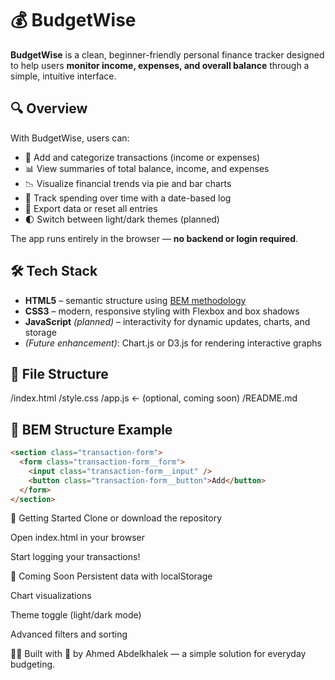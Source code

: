 # 💰 BudgetWise

**BudgetWise** is a clean, beginner-friendly personal finance tracker designed to help users **monitor income, expenses, and overall balance** through a simple, intuitive interface.

## 🔍 Overview

With BudgetWise, users can:

- 🧾 Add and categorize transactions (income or expenses)
- 📊 View summaries of total balance, income, and expenses
- 📉 Visualize financial trends via pie and bar charts
- 📅 Track spending over time with a date-based log
- 💾 Export data or reset all entries
- 🌓 Switch between light/dark themes (planned)

The app runs entirely in the browser — **no backend or login required**.

## 🛠 Tech Stack

- **HTML5** – semantic structure using [BEM methodology](http://getbem.com/)
- **CSS3** – modern, responsive styling with Flexbox and box shadows
- **JavaScript** _(planned)_ – interactivity for dynamic updates, charts, and storage
- _(Future enhancement)_: Chart.js or D3.js for rendering interactive graphs

## 📁 File Structure

/index.html
/style.css
/app.js ← (optional, coming soon)
/README.md

## 🧱 BEM Structure Example

```html
<section class="transaction-form">
  <form class="transaction-form__form">
    <input class="transaction-form__input" />
    <button class="transaction-form__button">Add</button>
  </form>
</section>
```

🚀 Getting Started
Clone or download the repository

Open index.html in your browser

Start logging your transactions!

📌 Coming Soon
Persistent data with localStorage

Chart visualizations

Theme toggle (light/dark mode)

Advanced filters and sorting

👨‍💻
Built with 💚 by Ahmed Abdelkhalek — a simple solution for everyday budgeting.
